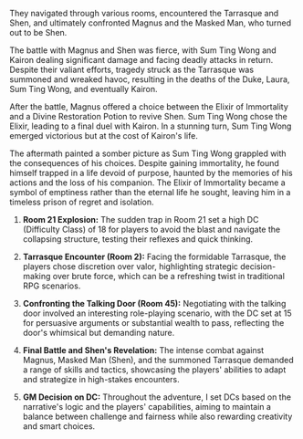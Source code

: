  They navigated through various rooms, encountered the Tarrasque and Shen, and ultimately confronted Magnus and the Masked Man, who turned out to be Shen.

The battle with Magnus and Shen was fierce, with Sum Ting Wong and Kairon dealing significant damage and facing deadly attacks in return. Despite their valiant efforts, tragedy struck as the Tarrasque was summoned and wreaked havoc, resulting in the deaths of the Duke, Laura, Sum Ting Wong, and eventually Kairon.

After the battle, Magnus offered a choice between the Elixir of Immortality and a Divine Restoration Potion to revive Shen. Sum Ting Wong chose the Elixir, leading to a final duel with Kairon. In a stunning turn, Sum Ting Wong emerged victorious but at the cost of Kairon's life.

The aftermath painted a somber picture as Sum Ting Wong grappled with the consequences of his choices. Despite gaining immortality, he found himself trapped in a life devoid of purpose, haunted by the memories of his actions and the loss of his companion. The Elixir of Immortality became a symbol of emptiness rather than the eternal life he sought, leaving him in a timeless prison of regret and isolation.

1. **Room 21 Explosion:** The sudden trap in Room 21 set a high DC (Difficulty Class) of 18 for players to avoid the blast and navigate the collapsing structure, testing their reflexes and quick thinking.
    
2. **Tarrasque Encounter (Room 2):** Facing the formidable Tarrasque, the players chose discretion over valor, highlighting strategic decision-making over brute force, which can be a refreshing twist in traditional RPG scenarios.
    
3. **Confronting the Talking Door (Room 45):** Negotiating with the talking door involved an interesting role-playing scenario, with the DC set at 15 for persuasive arguments or substantial wealth to pass, reflecting the door's whimsical but demanding nature.
    
4. **Final Battle and Shen's Revelation:** The intense combat against Magnus, Masked Man (Shen), and the summoned Tarrasque demanded a range of skills and tactics, showcasing the players' abilities to adapt and strategize in high-stakes encounters.
    
5. **GM Decision on DC:** Throughout the adventure, I set DCs based on the narrative's logic and the players' capabilities, aiming to maintain a balance between challenge and fairness while also rewarding creativity and smart choices.